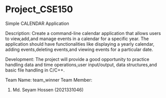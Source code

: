 # Project_CSE150
Simple CALENDAR Application

 Description: Create a command-line calendar application that allows users to view,add,and
 manage events in a calendar for a specific year. The application should have functionalities like
 displaying a yearly calendar, adding events,deleting events,and viewing events for a particular
 date.
 
 Development: The project will provide a good opportunity to practice handling data and time
 operations,user input/output, data structures,and basic file handling in C/C++.
 
 Team Name: team_winner
 Team Member:
 1. Md. Seyam Hossen (2021331046)
